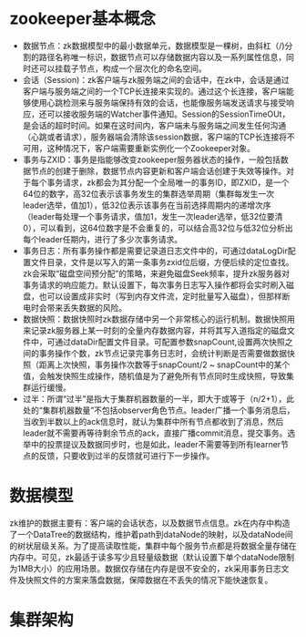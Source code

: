 # zookeeper基本概念
- 数据节点：zk数据模型中的最小数据单元，数据模型是一棵树，由斜杠（/)分割的路径名称唯一标识，数据节点可以存储数据内容以及一系列属性信息，同时还可以挂载子节点，构成一个层次化的命名空间。
- 会话（Session)：zk客户端与zk服务端之间的会话中，在zk中，会话是通过客户端与服务端之间的一个TCP长连接来实现的。通过这个长连接，客户端能够使用心跳检测来与服务端保持有效的会话，也能像服务端发送请求与接受响应，还可以接收服务端的Watcher事件通知。Session的SessionTimeOUt，是会话的超时时间。如果在这时间内，客户端未与服务端之间发生任何沟通（心跳或者请求），服务器端会清除该session数据，客户端的TCP长连接将不可用，这种情况下，客户端需要重新实例化一个Zookeeper对象。
- 事务与ZXID：事务是指能够改变zookeeper服务器状态的操作，一般包括数据节点的创建于删除，数据节点内容更新和客户端会话创建于失效等操作。对于每个事务请求，zk都会为其分配一个全局唯一的事务ID，即ZXID，是一个64位的数字，高32位表示该事务发生的集群选举周期（集群每发生一次leader选举，值加1），低32位表示该事务在当前选择周期内的递增次序（leader每处理一个事务请求，值加1，发生一次leader选举，低32位要清0），可以看到，这64位数字是不会重复的，可以结合高32位与低32位分析出每个leader任期内，进行了多少次事务请求。
- 事务日志：所有事务操作都是需要记录道日志文件中的，可通过dataLogDir配置文件目录，文件是以写入的第一条事务zxid位后缀，方便后续的定位查找。zk会采取“磁盘空间预分配”的策略，来避免磁盘Seek频率，提升zk服务器对事务请求的响应能力。默认设置下，每次事务日志写入操作都将会实时刷入磁盘，也可以设置成非实时（写到内存文件流，定时批量写入磁盘），但那样断电时会带来丢失数据的风险。
- 数据快照：数据快照时zk数据存储中另一个非常核心的运行机制。数据快照用来记录zk服务器上某一时刻的全量内存数据内容，并将其写入道指定的磁盘文件中，可通过dataDir配置文件目录。可配置参数snapCount,设置两次快照之间的事务操作个数，zk节点记录完事务日志时，会统计判断是否需要做数据快照（距离上次快照，事务操作次数等于snapCount/2 ~ snapCount中的某个值，会触发快照生成操作，随机值是为了避免所有节点同时生成快照，导致集群运行缓慢。
- 过半：所谓“过半”是指大于集群机器数量的一半，即大于或等于（n/2+1），此处的“集群机器数量”不包括observer角色节点。leader广播一个事务消息后，当收到半数以上的ack信息时，就认为集群中所有节点都收到了消息，然后leader就不需要再等待剩余节点的ack，直接广播commit消息，提交事务。选举中的投票提议及数据同步时，也是如此，leader不需要等到所有learner节点的反馈，只要收到过半的反馈就可进行下一步操作。

# 数据模型
zk维护的数据主要有：客户端的会话状态，以及数据节点信息。zk在内存中构造了一个DataTree的数据结构，维护着path到dataNode的映射，以及dataNode间的树状层级关系。为了提高读取性能，集群中每个服务节点都是将数据全量存储在内存中。可见，zk最适于读多写少且轻量级数据（默认设置下单个dataNode限制为1MB大小）的应用场景。数据仅存储在内存是很不安全的，zk采用事务日志文件及快照文件的方案来落盘数据，保障数据在不丢失的情况下能快速恢复。

# 集群架构

